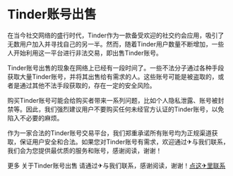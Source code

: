 # Tinder账号出售

在当今社交网络的盛行时代，Tinder作为一款备受欢迎的社交约会应用，吸引了无数用户加入并寻找自己的另一半。然而，随着Tinder用户数量不断增加，一些人开始利用这一平台进行非法交易，即出售Tinder账号。

Tinder账号出售的现象在网络上已经有一段时间了。一些不法分子通过各种手段获取大量Tinder账号，并将其出售给有需求的人。这些账号可能是被盗取的，或者是通过其他不法手段获取的，存在一定的安全风险。

购买Tinder账号可能会给购买者带来一系列问题，比如个人隐私泄露、账号被封禁等。因此，我们强烈建议用户不要购买任何未经官方认证的Tinder账号，以免陷入不必要的麻烦。

作为一家合法的Tinder账号交易平台，我们郑重承诺所有账号均为正规渠道获取，保证用户安全和合法。如果您对Tinder账号有需求，欢迎通过✈与我们联系，我们会为您提供最优质的服务和账号，感谢阅读，谢谢！

更多 关于Tinder账号出售 请通过✈与我们联系，感谢阅读，谢谢！[点这✈里联系](https://1.k02.cc)